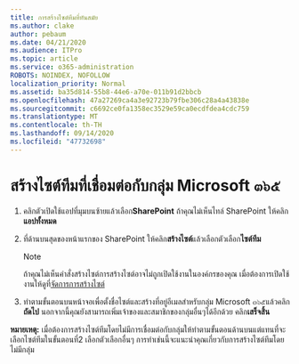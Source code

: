 ```yaml
---
title: การสร้างไซต์ทีมที่ทันสมัย
ms.author: clake
author: pebaum
ms.date: 04/21/2020
ms.audience: ITPro
ms.topic: article
ms.service: o365-administration
ROBOTS: NOINDEX, NOFOLLOW
localization_priority: Normal
ms.assetid: ba35d814-55b8-44e6-a70e-011b91d2bbcb
ms.openlocfilehash: 47a27269ca4a3e92723b79fbe306c28a4a43838e
ms.sourcegitcommit: c6692ce0fa1358ec3529e59ca0ecdfdea4cdc759
ms.translationtype: MT
ms.contentlocale: th-TH
ms.lasthandoff: 09/14/2020
ms.locfileid: "47732698"
---
```

# <a name="create-a-microsoft-365-group-connected-team-site"></a>สร้างไซต์ทีมที่เชื่อมต่อกับกลุ่ม Microsoft ๓๖๕

1. คลิกตัวเปิดใช้แอปที่มุมบนซ้ายแล้วเลือก**SharePoint** ถ้าคุณไม่เห็นไทล์ SharePoint ให้คลิก**แอปทั้งหมด**
    
2. ที่ด้านบนสุดของหน้าแรกของ SharePoint ให้คลิก**สร้างไซต์**แล้วเลือกตัวเลือก**ไซต์ทีม** 
    
    > [!NOTE]
    > ถ้าคุณไม่เห็นคำสั่งสร้างไซต์การสร้างไซต์อาจไม่ถูกเปิดใช้งานในองค์กรของคุณ เมื่อต้องการเปิดใช้งานให้ดูที่[จัดการการสร้างไซต์](https://go.microsoft.com/fwlink/?linkid=2009644) 
  
3. ทำตามขั้นตอนบนหน้าจอเพื่อตั้งชื่อไซต์และสร้างที่อยู่อีเมลสำหรับกลุ่ม Microsoft ๓๖๕แล้วคลิก**ถัดไป** นอกจากนี้คุณยังสามารถเพิ่มเจ้าของและสมาชิกของกลุ่มอื่นๆได้อีกด้วย คลิก**เสร็จสิ้น**
  
 **หมายเหตุ:** เมื่อต้องการสร้างไซต์ทีมโดยไม่มีการเชื่อมต่อกับกลุ่มให้ทำตามขั้นตอนด้านบนแต่แทนที่จะเลือกไซต์ทีมในขั้นตอนที่2 เลือกตัวเลือกอื่นๆ การทำเช่นนี้จะแนะนำคุณเกี่ยวกับการสร้างไซต์ทีมโดยไม่มีกลุ่ม 
    

